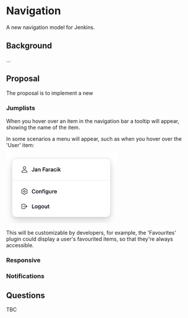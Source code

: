 # Navigation

A new navigation model for Jenkins.

## Background

...

## Proposal

The proposal is to implement a new 

### Jumplists

When you hover over an item in the navigation bar a tooltip will appear, showing the name of the item.

In some scenarios a menu will appear, such as when you hover over the 'User' item:

<img src="jumplists.png" width="300px" alt="Details widget" />

This will be customizable by developers, for example, the 'Favourites' plugin could display a user's favourited items, so that they're always accessible.

### Responsive

### Notifications

## Questions

TBC
